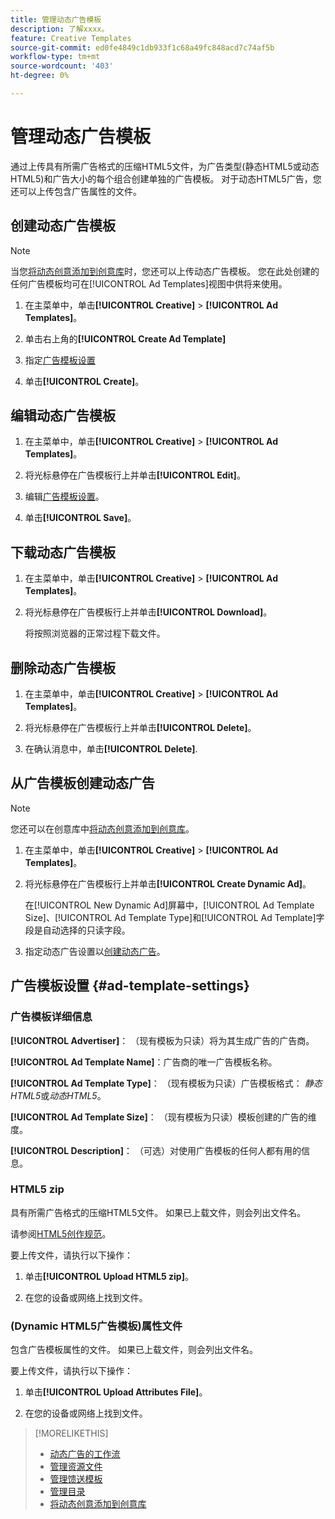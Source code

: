 ```yaml
---
title: 管理动态广告模板
description: 了解xxxx。
feature: Creative Templates
source-git-commit: ed0fe4849c1db933f1c68a49fc848acd7c74af5b
workflow-type: tm+mt
source-wordcount: '403'
ht-degree: 0%

---
```


# 管理动态广告模板

通过上传具有所需广告格式的压缩HTML5文件，为广告类型(静态HTML5或动态HTML5)和广告大小的每个组合创建单独的广告模板。 对于动态HTML5广告，您还可以上传包含广告属性<!-- more clarification? -->的文件。

<!-- add this where/how?: You can use the same feed template for multiple ad templates. -->

<!-- EXPLAIN MORE:  Is this like repropagating a feed file through a template, or can you just change some things? Is generating an ad template a one-time thing, using the existing feed file, but you might later update the file and re-propagation doesn't happen automatically? Clarify the use cases for each.-->

## 创建动态广告模板

>[!NOTE]
>
>当您[将动态创意添加到创意库](/help/creative/creative-libraries/creative-add-dynamic.md)时，您还可以上传动态广告模板。 您在此处创建的任何广告模板均可在[!UICONTROL Ad Templates]视图中供将来使用。

1. 在主菜单中，单击&#x200B;**[!UICONTROL Creative]** > **[!UICONTROL Ad Templates]**。

1. 单击右上角的&#x200B;**[!UICONTROL Create Ad Template]**

1. 指定[广告模板设置](#ad-template-settings)

1. 单击&#x200B;**[!UICONTROL Create]**。

## 编辑动态广告模板

1. 在主菜单中，单击&#x200B;**[!UICONTROL Creative]** > **[!UICONTROL Ad Templates]**。

1. 将光标悬停在广告模板行上并单击&#x200B;**[!UICONTROL Edit]**。

1. 编辑[广告模板设置](#ad-template-settings)。

1. 单击&#x200B;**[!UICONTROL Save]**。

## 下载动态广告模板

<!-- Explain more about what this contains and the format:  Downloaded ad templates are compressed (zipped) files that include XXX as TDF files and the uploaded HTML5 (and attributes?) data. You can open the TDF file in a text editor. -->

1. 在主菜单中，单击&#x200B;**[!UICONTROL Creative]** > **[!UICONTROL Ad Templates]**。

1. 将光标悬停在广告模板行上并单击&#x200B;**[!UICONTROL Download]**。

   将按照浏览器的正常过程下载文件。

## 删除动态广告模板

1. 在主菜单中，单击&#x200B;**[!UICONTROL Creative]** > **[!UICONTROL Ad Templates]**。

1. 将光标悬停在广告模板行上并单击&#x200B;**[!UICONTROL Delete]**。

1. 在确认消息中，单击&#x200B;**[!UICONTROL Delete]**.<!-- Confirm -->

## 从广告模板创建动态广告

>[!NOTE]
>
>您还可以在创意库中[将动态创意添加到创意库](/help/creative/creative-libraries/creative-add-dynamic.md)。

1. 在主菜单中，单击&#x200B;**[!UICONTROL Creative]** > **[!UICONTROL Ad Templates]**。

1. 将光标悬停在广告模板行上并单击&#x200B;**[!UICONTROL Create Dynamic Ad]**。

   在[!UICONTROL New Dynamic Ad]屏幕中，[!UICONTROL Ad Template Size]、[!UICONTROL Ad Template Type]和[!UICONTROL Ad Template]字段是自动选择的只读字段。

1. 指定动态广告设置以[创建动态广告](/help/creative/creative-libraries/creative-add-dynamic.md)。

## 广告模板设置 {#ad-template-settings}

### 广告模板详细信息

**[!UICONTROL Advertiser]**： （现有模板为只读）将为其生成广告的广告商。

**[!UICONTROL Ad Template Name]**：广告商的唯一广告模板名称。

**[!UICONTROL Ad Template Type]**： （现有模板为只读）广告模板格式： *静态HTML5*&#x200B;或&#x200B;*动态HTML5*。

**[!UICONTROL Ad Template Size]**： （现有模板为只读）模板创建的广告的维度。

**[!UICONTROL Description]**： （可选）对使用广告模板的任何人都有用的信息。

<!-- I don't see this on 9/24:

### (Static HTML5 ad templates) Click Tags

**\[Click Tag Parameter\]**: The click tag parameters to allow click-tracking redirects from ads created using the ad template. To add a parameter, click **[!UICONTROL + Add More]** and enter an additional parameter. You can include up to five parameters.

-->

### HTML5 zip

具有所需广告格式的压缩HTML5文件。 如果已上载文件，则会列出文件名。

请参阅[HTML5创作规范](/help/creative/creative-libraries/html5-creative-specification.md)。

要上传文件，请执行以下操作：

1. 单击&#x200B;**[!UICONTROL Upload HTML5 zip]**。

1. 在您的设备或网络上找到文件。

### (Dynamic HTML5广告模板)属性文件

<!-- EXPLAIN -->包含广告模板属性的文件。 如果已上载文件，则会列出文件名。

<!-- Add specs for this file type -->

要上传文件，请执行以下操作：

1. 单击&#x200B;**[!UICONTROL Upload Attributes File]**。

1. 在您的设备或网络上找到文件。

>[!MORELIKETHIS]
>
>* [动态广告的工作流](/help/creative/introduction/workflow-dynamic-ads.md)
>* [管理资源文件](/help/creative/feeds/asset-manage.md)
>* [管理馈送模板](/help/creative/feeds/feed-template-manage.md)
>* [管理目录](/help/creative/feeds/catalog-manage.md)
>* [将动态创意添加到创意库](/help/creative/creative-libraries/creative-add-dynamic.md)

